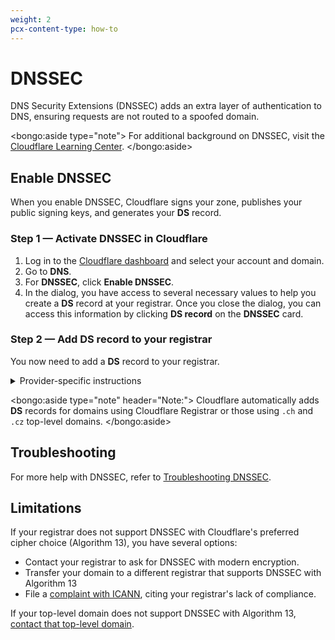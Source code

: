 ```yaml
---
weight: 2
pcx-content-type: how-to
---
```


# DNSSEC

DNS Security Extensions (DNSSEC) adds an extra layer of authentication to DNS, ensuring requests are not routed to a spoofed domain.

<bongo:aside type="note">
For additional background on DNSSEC, visit the [Cloudflare Learning Center](https://www.cloudflare.com/learning/dns/dns-security/).
</bongo:aside>

## Enable DNSSEC

When you enable DNSSEC, Cloudflare signs your zone, publishes your public signing keys, and generates your **DS** record.

### Step 1 — Activate DNSSEC in Cloudflare

1. Log in to the [Cloudflare dashboard](https://dash.cloudflare.com) and select your account and domain.
1. Go to **DNS**.
1. For **DNSSEC**, click **Enable DNSSEC**.
1. In the dialog, you have access to several necessary values to help you create a **DS** record at your registrar. Once you close the dialog, you can access this information by clicking **DS record** on the **DNSSEC** card.

### Step 2 — Add DS record to your registrar

You now need to add a **DS** record to your registrar.

<details>
<summary>Provider-specific instructions</summary>
<div>

This is not an exhaustive list, but the following links may be helpful:

- [DNSimple](https://support.dnsimple.com/articles/cloudflare-ds-record/)
- [domaindiscount24](https://www.domaindiscount24.com/faq/en/dnssec)
- [DreamHost](https://help.dreamhost.com/hc/en-us/articles/219539467-DNSSEC-overview)
- [dynadot](https://www.dynadot.com/community/help/question/set-DNSSEC)
- [enom](https://help.enom.com/hc/en-us/articles/115001028212-Adding-a-DNSSEC-to-a-Domain-Name)
- [gandi](https://wiki.gandi.net/en/domains/dnssec)
- [GoDaddy](https://ph.godaddy.com/help/add-a-ds-record-23865)
- [Google Domains](https://support.google.com/domains/answer/6387342?hl=en)
- [hover](https://help.hover.com/hc/en-us/articles/217281647-Understanding-and-managing-DNSSEC)
- [InMotion Hosting](https://www.inmotionhosting.com/support/edu/cpanel/enable-dnssec-cloudflare/)
- [Joker.com](https://joker.com/faq/content/6/461/en/dnssec-support.html)
- [name.com](https://www.name.com/support/articles/205439058-Managing-DNSSEC)
- [namecheap](https://www.namecheap.com/support/knowledgebase/article.aspx/9722/2232/managing-dnssec-for-domains-pointed-to-custom-dns)
- [nameISP](https://www.nameisp.com/en/customer-service?question=dnssec)
- [namesilo](https://www.namesilo.com/Support/DS-Records-%28DNSSEC%29)
- [OVH](https://api.ovh.com/console/#/domain/%7BserviceName%7D/dsRecord#POST)
- [Public Domain Registry](http://manage.publicdomainregistry.com/kb/answer/1909)
- [registro.br](https://registro.br/tecnologia/dnssec.html?secao=tutoriais-dns)

</div>
</details>

<bongo:aside type="note" header="Note:">
Cloudflare automatically adds **DS** records for domains using Cloudflare Registrar or those using `.ch` and `.cz` top-level domains.
</bongo:aside>

## Troubleshooting

For more help with DNSSEC, refer to [Troubleshooting DNSSEC](https://support.cloudflare.com/hc/articles/360021111972).

## Limitations

If your registrar does not support DNSSEC with Cloudflare's preferred cipher choice (Algorithm 13), you have several options:

- Contact your registrar to ask for DNSSEC with modern encryption.
- Transfer your domain to a different registrar that supports DNSSEC with Algorithm 13
- File a [complaint with ICANN](https://forms.icann.org/en/resources/compliance/complaints/registrars/standards-complaint-form), citing your registrar's lack of compliance.

If your top-level domain does not support DNSSEC with Algorithm 13, [contact that top-level domain](https://www.iana.org/domains/root/db).
